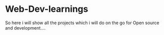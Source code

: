 # Web-Dev-learnings
So here i will show all the projects which i will do on the go for Open source and development....
